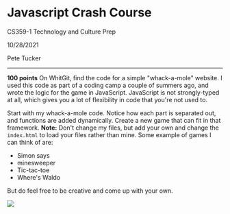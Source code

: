 # Javascript Crash Course
CS359-1 Technology and Culture Prep

10/28/2021

Pete Tucker

---

**100 points** On WhitGit, find the code for a simple "whack-a-mole" website. I used this code as part of a coding camp a couple of summers ago, and wrote the logic for the game in JavaScript. JavaScript is not strongly-typed at all, which gives you a lot of flexibility in code that you're not used to.

Start with my whack-a-mole code. Notice how each part is separated out, and functions are added dynamically. Create a new game that can fit in that framework. **Note:** Don't change my files, but add your own and change the `index.html` to load your files rather than mine. Some example of games I can think of are:
* Simon says
* minesweeper
* Tic-tac-toe
* Where's Waldo

But do feel free to be creative and come up with your own.

![](whackamole.png)


